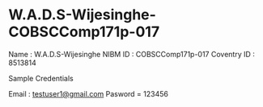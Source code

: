 # W.A.D.S-Wijesinghe-COBSCComp171p-017


Name : W.A.D.S-Wijesinghe
NIBM ID : COBSCComp171p-017
Coventry ID : 8513814

Sample Credentials

Email : testuser1@gmail.com
Pasword = 123456
